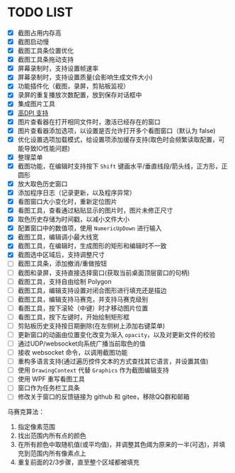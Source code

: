 # TODO LIST

- [x] 截图占用内存高
- [x] 截图启动慢
- [x] 截图工具条位置优化
- [x] 截图工具条拖动支持
- [x] 屏幕录制时，支持设置帧速率
- [x] 屏幕录制时，支持设置质量(会影响生成文件大小)
- [x] 功能插件化（截图，录屏，剪贴板监视）
- [x] 录屏的重复播放次数配置，放到保存对话框中
- [x] 集成图片工具
- [x] [高DPI 支持][highdpi]
- [x] 图片查看器在打开相同文件时，激活已经存在的窗口
- [x] 图片查看器添加选项，以设置是否允许打开多个看图窗口（默认为 false)
- [x] 优化设置选项加载模式，给设置项添加缓存支持(取色时会频繁读取配置，可能导致IO性能问题)
- [x] 整理菜单
- [x] 截图功能，在编辑时支持按下 `Shift` 键画水平/垂直线段/箭头线，正方形，正圆形
- [x] 放大取色历史窗口
- [x] 添加程序日志（记录更新，以及程序异常）
- [x] 看图窗口大小变化时，重新定位图片
- [x] 看图工具，查看通过粘贴显示的图片时，图片未修正尺寸
- [x] 取色历史存储为时间戳，以减小文件大小
- [x] 配置窗口中的数值项，使用 `NumericUpDown` 进行输入
- [x] 截图工具，编辑调小最大线宽
- [x] 截图工具，在编辑时，生成图形的矩形和编辑时不一致
- [x] 截图选中区域后，支持调整尺寸
- [ ] 截图工具条，添加撤消/重做按钮
- [ ] 截图和录屏，支持直接选择窗口(获取当前桌面顶层窗口的句柄)
- [ ] 截图工具，支持自由绘制 Polygon
- [ ] 截图工具，编辑支持设置对闭合图形进行填充还是描边
- [ ] 截图工具，编辑支持马赛克，并支持马赛克级别
- [ ] 看图工具，按下滚轮（中键）时才移动图片位置
- [ ] 看图工具，按下左键时，开始绘制矩形框
- [ ] 剪贴板历史支持按日期删除(在左侧树上添加右键菜单)
- [ ] 更新窗口的动画由位置变化改变为渐入 `opacity`，以及对更新文件的校验
- [ ] 通过UDP/websocket向系统广播当前取色的值
- [ ] 接收 websocket 命令，以调用截图功能
- [ ] 重构多语言支持(通过遍历控件文本的方式查找其它语言，并设置其值)
- [ ] 使用 `DrawingContext` 代替 `Graphics` 作为截图编辑支持
- [ ] 使用 WPF 重写看图工具
- [ ] 窗口作为任务栏工具条
- [ ] 修改关于窗口的反馈链接为 github 和 gitee，移除QQ群和邮箱

[highdpi]: https://docs.microsoft.com/zh-cn/dotnet/framework/winforms/automatic-scaling-in-windows-forms

马赛克算法：

1. 指定像素范围
2. 找出范围内所有点的颜色
3. 在所有颜色中取随机值(或平均值)，并调整其色阈为原来的一半(可选)，并填充到范围内所有像素点上
4. 重复前面的2/3步骤，直至整个区域都被填充

